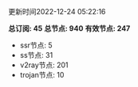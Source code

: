 更新时间2022-12-24 05:22:16

**总订阅: 45**
**总节点: 940**
**有效节点: 247**
- ssr节点: 5
- ss节点: 31
- v2ray节点: 201
- trojan节点: 10
